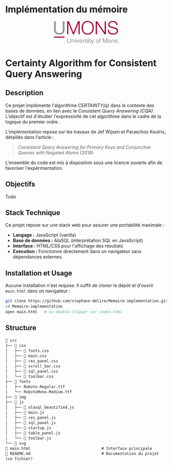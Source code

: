 # Implémentation du mémoire

<div style='text-align:center;'>
    <img src="src/img/umons.png" width="200"/>
</div>

# Certainty Algorithm for Consistent Query Answering

## Description

Ce projet implémente l'algorithme *CERTAINTY(q)* dans le contexte des bases de données, en lien avec le *Consistent Query Answering (CQA)*. L'objectif est d'étudier l'expressivité de cet algorithme dans le cadre de la logique du premier ordre. 

L'implémentation repose sur les travaux de Jef Wijsen et Paraschos Koutris, détaillés dans l'article :
> *Consistent Query Answering for Primary Keys and Conjunctive Queries with Negated Atoms* (2018)

L'ensemble du code est mis à disposition sous une licence ouverte afin de favoriser l'expérimentation.

## Objectifs

Todo

## Stack Technique

Ce projet repose sur une stack web pour assurer une portabilité maximale :

- **Langage :** JavaScript (vanilla)
- **Base de données :** AlaSQL (interprétation SQL en JavaScript)
- **Interface :** HTML/CSS pour l'affichage des résultats
- **Exécution :** Fonctionne directement dans un navigateur sans dépendances externes.

## Installation et Usage

Aucune installation n'est requise. Il suffit de cloner le dépôt et d'ouvrir `main.html` dans un navigateur :

```sh
git clone https://github.com/stephane-delire/Memoire-implementation.git
cd Memoire-implementation
open main.html   # ou double-cliquer sur index.html
````

## Structure
```
📂 src
├── 📂 css
│   ├── 📄 fonts.css
│   ├── 📄 main.css
│   ├── 📄 res_panel.css
│   ├── 📄 scroll_bar.css
│   ├── 📄 sql_panel.css
│   └── 📄 toolbar.css
├── 📂 fonts
│   ├── Roboto-Regular.ttf
│   └── RobotoMono-Medium.ttf
├── 📂 img
├── 📂 js
│   ├── 📄 alasql_beautified.js
│   ├── 📄 main.js
│   ├── 📄 res_panel.js
│   ├── 📄 sql_panel.js
│   ├── 📄 startup.js
│   ├── 📄 table_panel.js
│   └── 📄 toolbar.js
└── 📂 svg
📄 main.html                               # Interface principale
📄 README.md                               # Documentation du projet (ce fichier)
```